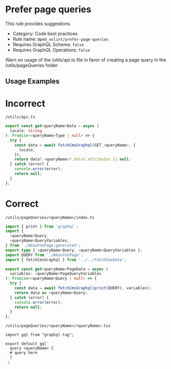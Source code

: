 # Prefer page queries

This rule provides suggestions

- Category: Code best practices
- Rule name: `@pmd_eslint/prefer-page-queries`
- Requires GraphQL Schema: `false`
- Requires GraphQL Operations: `false`

Warn on usage of the /utils/api.ts file in favor of creating a page query in the /utils/pageQueries folder

## Usage Examples

# Incorrect

`/utils/api.ts`

```ts
export const get<queryName>Data = async (
  locale: string
): Promise<<queryName>Type | null> => {
  try {
    const data = await fetchCmsGraphql(GET_<queryName>, {
      locale,
    });
    return data?.<queryName>?.data?.attributes || null;
  } catch (error) {
    console.error(error);
    return null;
  }
};
```

# Correct

`/utils/pageQueries/<queryName>/index.ts`

```ts
import { print } from 'graphql';
import {
  <queryName>Query,
  <queryName>QueryVariables,
} from './AboutUsPage.generated';
export type { <queryName>Query, <queryName>QueryVariables };
import QUERY from './AboutUsPage';
import { fetchCmsGraphql } from '../../fetchCmsData';

export const get<queryName>PageData = async (
  variables: <queryName>PageQueryVariables
): Promise<<queryName>Query | null> => {
  try {
    const data = await fetchCmsGraphql(print(QUERY), variables);
    return data as <queryName>Query;
  } catch (error) {
    console.error(error);
    return null;
  }
};

```

`/utils/pageQueries/<queryName>/<queryName>.tsx`

```tsx
import gql from "graphql-tag";

export default gql`
  query <queryName> {
  # query here
  }
`;
```
